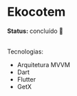 <h1>Ekocotem</h1>

<span>
  <b>Status: </b>
  concluído 🏁
</span>
<br><br/>

<span>Tecnologias: </span>

<ul>
  <li>Arquitetura MVVM</li>
  <li>Dart</li>
  <li>Flutter</li>
  <li>GetX</li> 
</ul>
